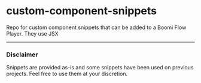 # custom-component-snippets
Repo for custom component snippets that can be added to a Boomi Flow Player. They use JSX 

- - - -

### Disclaimer
Snippets are provided as-is and some snippets have been used on previous projects. Feel free to use them at your discretion.
